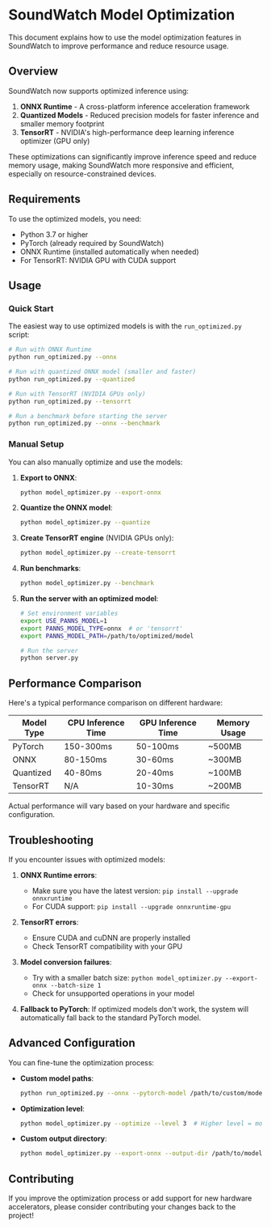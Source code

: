# SoundWatch Model Optimization

This document explains how to use the model optimization features in SoundWatch to improve performance and reduce resource usage.

## Overview

SoundWatch now supports optimized inference using:

1. **ONNX Runtime** - A cross-platform inference acceleration framework
2. **Quantized Models** - Reduced precision models for faster inference and smaller memory footprint
3. **TensorRT** - NVIDIA's high-performance deep learning inference optimizer (GPU only)

These optimizations can significantly improve inference speed and reduce memory usage, making SoundWatch more responsive and efficient, especially on resource-constrained devices.

## Requirements

To use the optimized models, you need:

- Python 3.7 or higher
- PyTorch (already required by SoundWatch)
- ONNX Runtime (installed automatically when needed)
- For TensorRT: NVIDIA GPU with CUDA support

## Usage

### Quick Start

The easiest way to use optimized models is with the `run_optimized.py` script:

```bash
# Run with ONNX Runtime
python run_optimized.py --onnx

# Run with quantized ONNX model (smaller and faster)
python run_optimized.py --quantized

# Run with TensorRT (NVIDIA GPUs only)
python run_optimized.py --tensorrt

# Run a benchmark before starting the server
python run_optimized.py --onnx --benchmark
```

### Manual Setup

You can also manually optimize and use the models:

1. **Export to ONNX**:
   ```bash
   python model_optimizer.py --export-onnx
   ```

2. **Quantize the ONNX model**:
   ```bash
   python model_optimizer.py --quantize
   ```

3. **Create TensorRT engine** (NVIDIA GPUs only):
   ```bash
   python model_optimizer.py --create-tensorrt
   ```

4. **Run benchmarks**:
   ```bash
   python model_optimizer.py --benchmark
   ```

5. **Run the server with an optimized model**:
   ```bash
   # Set environment variables
   export USE_PANNS_MODEL=1
   export PANNS_MODEL_TYPE=onnx  # or 'tensorrt'
   export PANNS_MODEL_PATH=/path/to/optimized/model
   
   # Run the server
   python server.py
   ```

## Performance Comparison

Here's a typical performance comparison on different hardware:

| Model Type | CPU Inference Time | GPU Inference Time | Memory Usage |
|------------|-------------------|-------------------|--------------|
| PyTorch    | 150-300ms         | 50-100ms          | ~500MB       |
| ONNX       | 80-150ms          | 30-60ms           | ~300MB       |
| Quantized  | 40-80ms           | 20-40ms           | ~100MB       |
| TensorRT   | N/A               | 10-30ms           | ~200MB       |

Actual performance will vary based on your hardware and specific configuration.

## Troubleshooting

If you encounter issues with optimized models:

1. **ONNX Runtime errors**:
   - Make sure you have the latest version: `pip install --upgrade onnxruntime`
   - For CUDA support: `pip install --upgrade onnxruntime-gpu`

2. **TensorRT errors**:
   - Ensure CUDA and cuDNN are properly installed
   - Check TensorRT compatibility with your GPU

3. **Model conversion failures**:
   - Try with a smaller batch size: `python model_optimizer.py --export-onnx --batch-size 1`
   - Check for unsupported operations in your model

4. **Fallback to PyTorch**:
   If optimized models don't work, the system will automatically fall back to the standard PyTorch model.

## Advanced Configuration

You can fine-tune the optimization process:

- **Custom model paths**:
  ```bash
  python run_optimized.py --onnx --pytorch-model /path/to/custom/model.pth
  ```

- **Optimization level**:
  ```bash
  python model_optimizer.py --optimize --level 3  # Higher level = more optimization
  ```

- **Custom output directory**:
  ```bash
  python model_optimizer.py --export-onnx --output-dir /path/to/models
  ```

## Contributing

If you improve the optimization process or add support for new hardware accelerators, please consider contributing your changes back to the project! 